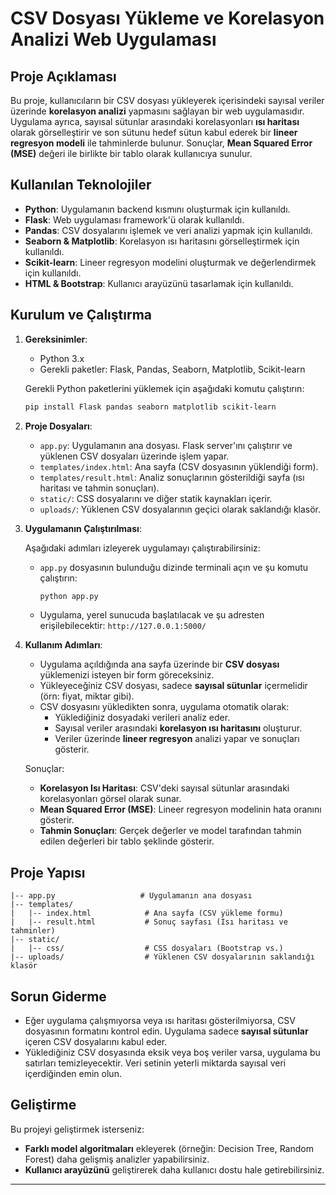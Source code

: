 
# CSV Dosyası Yükleme ve Korelasyon Analizi Web Uygulaması

## Proje Açıklaması

Bu proje, kullanıcıların bir CSV dosyası yükleyerek içerisindeki sayısal veriler üzerinde **korelasyon analizi** yapmasını sağlayan bir web uygulamasıdır. Uygulama ayrıca, sayısal sütunlar arasındaki korelasyonları **ısı haritası** olarak görselleştirir ve son sütunu hedef sütun kabul ederek bir **lineer regresyon modeli** ile tahminlerde bulunur. Sonuçlar, **Mean Squared Error (MSE)** değeri ile birlikte bir tablo olarak kullanıcıya sunulur.

## Kullanılan Teknolojiler

- **Python**: Uygulamanın backend kısmını oluşturmak için kullanıldı.
- **Flask**: Web uygulaması framework'ü olarak kullanıldı.
- **Pandas**: CSV dosyalarını işlemek ve veri analizi yapmak için kullanıldı.
- **Seaborn & Matplotlib**: Korelasyon ısı haritasını görselleştirmek için kullanıldı.
- **Scikit-learn**: Lineer regresyon modelini oluşturmak ve değerlendirmek için kullanıldı.
- **HTML & Bootstrap**: Kullanıcı arayüzünü tasarlamak için kullanıldı.

## Kurulum ve Çalıştırma

1. **Gereksinimler**: 
   - Python 3.x
   - Gerekli paketler: Flask, Pandas, Seaborn, Matplotlib, Scikit-learn
   
   Gerekli Python paketlerini yüklemek için aşağıdaki komutu çalıştırın:
   ```bash
   pip install Flask pandas seaborn matplotlib scikit-learn
   ```

2. **Proje Dosyaları**:
   - `app.py`: Uygulamanın ana dosyası. Flask server'ını çalıştırır ve yüklenen CSV dosyaları üzerinde işlem yapar.
   - `templates/index.html`: Ana sayfa (CSV dosyasının yüklendiği form).
   - `templates/result.html`: Analiz sonuçlarının gösterildiği sayfa (ısı haritası ve tahmin sonuçları).
   - `static/`: CSS dosyalarını ve diğer statik kaynakları içerir.
   - `uploads/`: Yüklenen CSV dosyalarının geçici olarak saklandığı klasör.

3. **Uygulamanın Çalıştırılması**:

   Aşağıdaki adımları izleyerek uygulamayı çalıştırabilirsiniz:

   - `app.py` dosyasının bulunduğu dizinde terminali açın ve şu komutu çalıştırın:
     ```bash
     python app.py
     ```
   
   - Uygulama, yerel sunucuda başlatılacak ve şu adresten erişilebilecektir: `http://127.0.0.1:5000/`

4. **Kullanım Adımları**:

   - Uygulama açıldığında ana sayfa üzerinde bir **CSV dosyası** yüklemenizi isteyen bir form göreceksiniz.
   - Yükleyeceğiniz CSV dosyası, sadece **sayısal sütunlar** içermelidir (örn: fiyat, miktar gibi).
   - CSV dosyasını yükledikten sonra, uygulama otomatik olarak:
     - Yüklediğiniz dosyadaki verileri analiz eder.
     - Sayısal veriler arasındaki **korelasyon ısı haritasını** oluşturur.
     - Veriler üzerinde **lineer regresyon** analizi yapar ve sonuçları gösterir.
   
   Sonuçlar:
   - **Korelasyon Isı Haritası**: CSV'deki sayısal sütunlar arasındaki korelasyonları görsel olarak sunar.
   - **Mean Squared Error (MSE)**: Lineer regresyon modelinin hata oranını gösterir.
   - **Tahmin Sonuçları**: Gerçek değerler ve model tarafından tahmin edilen değerleri bir tablo şeklinde gösterir.

## Proje Yapısı

```
|-- app.py                   # Uygulamanın ana dosyası
|-- templates/
|   |-- index.html            # Ana sayfa (CSV yükleme formu)
|   |-- result.html           # Sonuç sayfası (Isı haritası ve tahminler)
|-- static/
|   |-- css/                  # CSS dosyaları (Bootstrap vs.)
|-- uploads/                  # Yüklenen CSV dosyalarının saklandığı klasör
```

## Sorun Giderme

- Eğer uygulama çalışmıyorsa veya ısı haritası gösterilmiyorsa, CSV dosyasının formatını kontrol edin. Uygulama sadece **sayısal sütunlar** içeren CSV dosyalarını kabul eder.
- Yüklediğiniz CSV dosyasında eksik veya boş veriler varsa, uygulama bu satırları temizleyecektir. Veri setinin yeterli miktarda sayısal veri içerdiğinden emin olun.

## Geliştirme

Bu projeyi geliştirmek isterseniz:
- **Farklı model algoritmaları** ekleyerek (örneğin: Decision Tree, Random Forest) daha gelişmiş analizler yapabilirsiniz.
- **Kullanıcı arayüzünü** geliştirerek daha kullanıcı dostu hale getirebilirsiniz.

---



